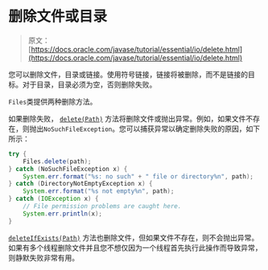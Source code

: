 # 删除文件或目录

> 原文： [https://docs.oracle.com/javase/tutorial/essential/io/delete.html](https://docs.oracle.com/javase/tutorial/essential/io/delete.html)

您可以删除文件，目录或链接。使用符号链接，链接将被删除，而不是链接的目标。对于目录，目录必须为空，否则删除失败。

`Files`类提供两种删除方法。

如果删除失败， [`delete(Path)`](https://docs.oracle.com/javase/8/docs/api/java/nio/file/Files.html#delete-java.nio.file.Path-) 方法将删除文件或抛出异常。例如，如果文件不存在，则抛出`NoSuchFileException`。您可以捕获异常以确定删除失败的原因，如下所示：

```java
try {
    Files.delete(path);
} catch (NoSuchFileException x) {
    System.err.format("%s: no such" + " file or directory%n", path);
} catch (DirectoryNotEmptyException x) {
    System.err.format("%s not empty%n", path);
} catch (IOException x) {
    // File permission problems are caught here.
    System.err.println(x);
}

```

[`deleteIfExists(Path)`](https://docs.oracle.com/javase/8/docs/api/java/nio/file/Files.html#deleteIfExists-java.nio.file.Path-) 方法也删除文件，但如果文件不存在，则不会抛出异常。如果有多个线程删除文件并且您不想仅因为一个线程首先执行此操作而导致异常，则静默失败非常有用。